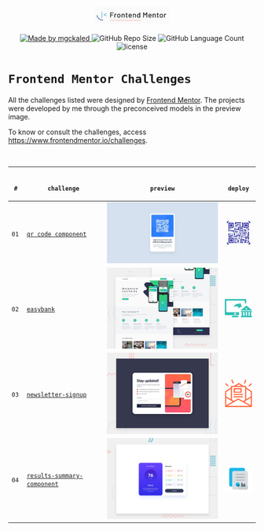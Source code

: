 <!-- markdownlint-disable MD033 -->
<!-- markdownlint-disable MD041 -->

<div align="center">
  <a href="https://www.frontendmentor.io/" target="_blank" rel="noopener noreferrer" ><img width="30%" src="./.github/assets/frontend-mentor-logo.png" /></a>
</div>

<br>

<div align="center">
  <a href="https://github.com/mgckaled">
    <img alt="Made by mgckaled" src="https://img.shields.io/badge/made%20by-mgckaled-yellow">
  </a>
  <img alt="GitHub Repo Size" src="https://img.shields.io/github/repo-size/mgckaled/frontend-mentor-challenges">
  <img alt="GitHub Language Count" src="https://img.shields.io/github/languages/count/mgckaled/frontend-mentor-challenges">
  <img alt="license" src="https://img.shields.io/github/license/mgckaled/frontend-mentor-challenges">
</div>

# `Frontend Mentor Challenges`

All the challenges listed were designed by [Frontend Mentor](https://www.frontendmentor.io/home). The projects were developed by me through the preconceived models in the preview image.

To know or consult the challenges, access <https://www.frontendmentor.io/challenges>.

<p align="center">
<br>  
  <table>
    <thead>
      <tr>
        <th align="center">
          <img width="20" height="1">
          <p>
            <code>#</code>
          </p>
        </th>
        <th align="center">
          <img width="250" height="1">
          <p>
            <code>challenge</code>
          </p>
        </th>
        <th align="center">
          <img width="475" height="1">
          <p align="center">
              <code>preview</code>
          </p>
        </th>
        <th align="center">
            <img width="75" height="1">
            <p align="center">
                <code>deploy</code>
            </p>
        </th>
      </tr>
    </thead>
    <tbody>
        <tr>
          <td><code>01</code></td>
          <td><a href="https://github.com/mgckaled/frontend-mentor-challenges/tree/main/qr-code-component" target="_blank" rel="noopener noreferrer"><code>qr code component</code></a></td>
          <td align="center"><img width="475px" src="./qr-code-component/design/desktop-design.jpg"/></td>
          <td align="center"><a href="https://mgckaled.github.io/frontend-mentor-challenges/qr-code-component/template/" target="_blank" rel="noopener noreferrer" ><img width="64px" src="./qr-code-component/template/assets/favicon/favicon-64x64.svg" /></a></td>
        </tr>
        <tr>
          <td><code>02</code></td>
          <td><a href="https://github.com/mgckaled/frontend-mentor-challenges/tree/main/easybank" target="_blank" rel="noopener noreferrer"><code>easybank</code></a></td>
          <td align="center"><img width="475px" src="./easybank/design/desktop-preview.jpg"/></td>
          <td align="center"><a href="https://mgckaled.github.io/frontend-mentor-challenges/easybank/template/" target="_blank" rel="noopener noreferrer" ><img width="64px" src="./easybank/template/assets/favicon/favicon.svg" /></a></td>
        </tr>
        <tr>
          <td><code>03</code></td>
          <td><a href="https://github.com/mgckaled/frontend-mentor-challenges/tree/main/newsletter-signup" target="_blank" rel="noopener noreferrer"><code>newsletter-signup</code></a></td>
          <td align="center"><img width="475px" src="./newsletter-signup/design/desktop-preview.jpg"/></td>
          <td align="center"><a href="https://mgckaled.github.io/frontend-mentor-challenges/newsletter-signup/template/" target="_blank" rel="noopener noreferrer" ><img width="64px" src="./newsletter-signup/template/assets/favicon/fav-icon.svg" /></a></td>
        </tr>
        <tr>
          <td><code>04</code></td>
          <td><a href="https://github.com/mgckaled/frontend-mentor-challenges/tree/main/results-summary-component" target="_blank" rel="noopener noreferrer"><code>results-summary-component</code></a></td>
          <td align="center"><img width="475px" src="./results-summary-component/design/desktop-preview.jpg"/></td>
          <td align="center"><a href="https://mgckaled.github.io/frontend-mentor-challenges/results-summary-component/template/" target="_blank" rel="noopener noreferrer" ><img width="64px" src="./results-summary-component/template/assets/favicon/favicon.svg" /></a></td>
        </tr>
    </tbody>
  </table>
</p>

